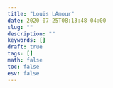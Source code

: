 ```yaml
---
title: "Louis LAmour"
date: 2020-07-25T08:13:48-04:00
slug: ""
description: ""
keywords: []
draft: true
tags: []
math: false
toc: false
esv: false
---
```


